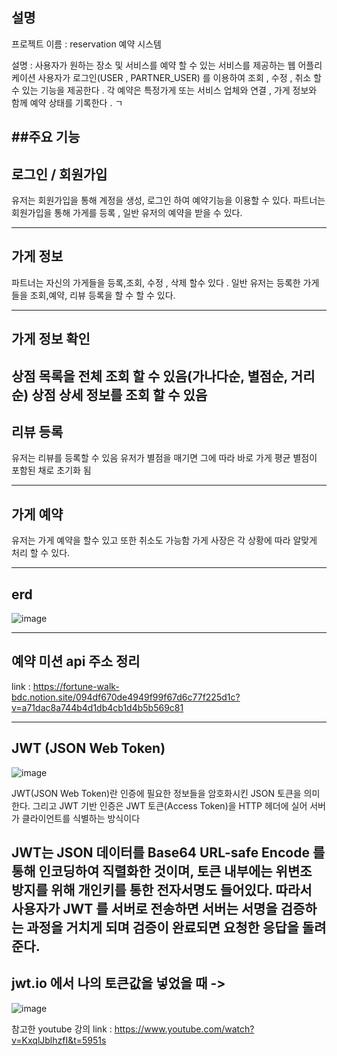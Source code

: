 ## 설명 
프로젝트 이름 : reservation 예약 시스템 

설명 : 사용자가 원하는 장소 및 서비스를 예약 할 수 있는 서비스를 제공하는 웹 어플리케이션 
사용자가 로그인(USER , PARTNER_USER) 를 이용하여 조회 , 수정 , 취소 할 수 있는 기능을 제공한다 . 
각 예약은 특정가게 또는 서비스 업체와 연결 , 가게 정보와 함께 예약 상태를 기록한다 . ㄱ


##주요 기능 
----------------------------------------------
 로그인 / 회원가입
----------------------------------------------
유저는 회원가입을 통해 계정을 생성, 로그인 하여 예약기능을 이용할 수 있다. 
파트너는 회원가입을 통해 가게를 등록 , 일반 유저의 예약을 받을 수 있다. 

----------------------------------------------
가게 정보 
----------------------------------------------
파트너는 자신의 가게들을 등록,조회, 수정 , 삭제 할수 있다 . 
일반 유저는 등록한 가게들을 조회,예약, 리뷰 등록을 할 수 할 수 있다. 

----------------------------------------------
가게 정보 확인 
----------------------------------------------
 상점 목록을 전체 조회 할 수 있음(가나다순, 별점순, 거리순)
 상점 상세 정보를 조회 할 수 있음  
----------------------------------------------
리뷰 등록 
----------------------------------------------
 유저는 리뷰를 등록할 수 있음 
 유저가 별점을 매기면 그에 따라 바로 가게 평균 별점이 포함된 채로 초기화 됨 
 
----------------------------------------------
가게 예약 
----------------------------------------------
유저는 가게 예약을 할수 있고 또한 취소도 가능함 
가게 사장은 각 상황에 따라 알맞게 처리 할 수 있다. 

----------------------------------------------
erd 
----------------------------------------------
![image](https://github.com/anjaehun/mission_reservation/assets/77096665/e4d01d39-9a54-4d3f-9691-d7bbc16931b0)

----------------------------------------------
예약 미션 api 주소 정리 
----------------------------------------------

link : https://fortune-walk-bdc.notion.site/094df670de4949f99f67d6c77f225d1c?v=a71dac8a744b4d1db4cb1d4b5b569c81

----------------------------------------------
JWT (JSON Web Token)
---------------------------------------------- 

![image](https://github.com/anjaehun/mission_reservation/assets/77096665/df22c1f3-1bf9-473b-a954-7142a8881205)


JWT(JSON Web Token)란 인증에 필요한 정보들을 암호화시킨 JSON 토큰을 의미한다. 
그리고 JWT 기반 인증은 JWT 토큰(Access Token)을 HTTP 헤더에 실어 서버가 클라이언트를 식별하는 방식이다

JWT는 JSON 데이터를 Base64 URL-safe Encode 를 통해 인코딩하여 직렬화한 것이며,
토큰 내부에는 위변조 방지를 위해 개인키를 통한 전자서명도 들어있다. 따라서 사용자가 JWT 를 서버로 전송하면 서버는 서명을 검증하는 과정을 거치게 되며 검증이 완료되면 요청한 응답을 돌려준다.
----------------------------------------------
jwt.io 에서 나의 토큰값을 넣었을 때 -> 
---------------------------------------------- 
![image](https://github.com/anjaehun/mission_reservation/assets/77096665/ff8acc3d-bcdb-4c6f-8235-7e9e386a4336)


참고한 youtube 강의 
link : https://www.youtube.com/watch?v=KxqlJblhzfI&t=5951s 









